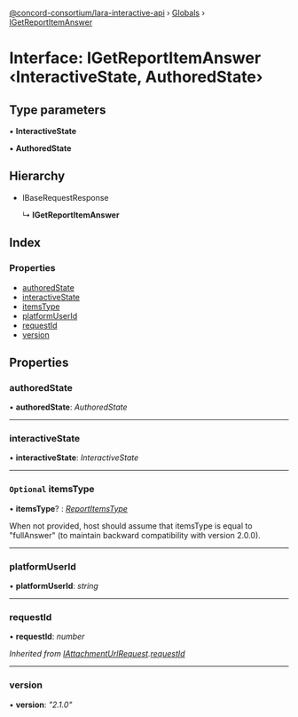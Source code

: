 [@concord-consortium/lara-interactive-api](../README.md) › [Globals](../globals.md) › [IGetReportItemAnswer](igetreportitemanswer.md)

# Interface: IGetReportItemAnswer ‹**InteractiveState, AuthoredState**›

## Type parameters

▪ **InteractiveState**

▪ **AuthoredState**

## Hierarchy

* IBaseRequestResponse

  ↳ **IGetReportItemAnswer**

## Index

### Properties

* [authoredState](igetreportitemanswer.md#authoredstate)
* [interactiveState](igetreportitemanswer.md#interactivestate)
* [itemsType](igetreportitemanswer.md#optional-itemstype)
* [platformUserId](igetreportitemanswer.md#platformuserid)
* [requestId](igetreportitemanswer.md#requestid)
* [version](igetreportitemanswer.md#version)

## Properties

###  authoredState

• **authoredState**: *AuthoredState*

___

###  interactiveState

• **interactiveState**: *InteractiveState*

___

### `Optional` itemsType

• **itemsType**? : *[ReportItemsType](../globals.md#reportitemstype)*

When not provided, host should assume that itemsType is equal to "fullAnswer" (to maintain backward compatibility
with version 2.0.0).

___

###  platformUserId

• **platformUserId**: *string*

___

###  requestId

• **requestId**: *number*

*Inherited from [IAttachmentUrlRequest](iattachmenturlrequest.md).[requestId](iattachmenturlrequest.md#requestid)*

___

###  version

• **version**: *"2.1.0"*
